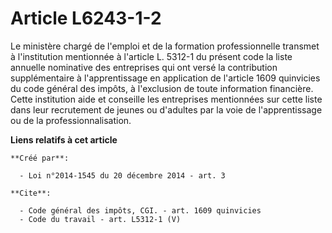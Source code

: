 # Article L6243-1-2

Le ministère chargé de l'emploi et de la formation professionnelle transmet à l'institution mentionnée à l'article L. 5312-1
du présent code la liste annuelle nominative des entreprises qui ont versé la contribution supplémentaire à l'apprentissage
en application de l'article 1609 quinvicies du code général des impôts, à l'exclusion de toute information financière. Cette
institution aide et conseille les entreprises mentionnées sur cette liste dans leur recrutement de jeunes ou d'adultes par la
voie de l'apprentissage ou de la professionnalisation.

**Liens relatifs à cet article**

	**Créé par**:

	  - Loi n°2014-1545 du 20 décembre 2014 - art. 3

	**Cite**:

	  - Code général des impôts, CGI. - art. 1609 quinvicies
	  - Code du travail - art. L5312-1 (V)
